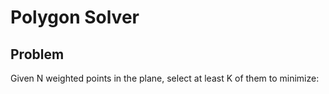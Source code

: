 # Polygon Solver

## Problem
Given N weighted points in the plane, select at least K of them to minimize:
